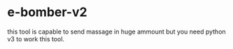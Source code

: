 # e-bomber-v2
this tool is capable to send massage in huge ammount but you need python v3 to work this tool.
